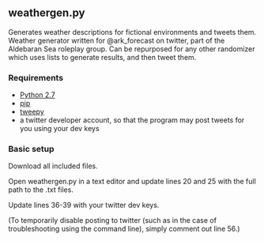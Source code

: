 ## weathergen.py
Generates weather descriptions for fictional environments and tweets them. Weather generator written for @ark_forecast on twitter, part of the Aldebaran Sea roleplay group. Can be repurposed for any other randomizer which uses lists to generate results, and then tweet them.

### Requirements
  - [Python 2.7](https://www.python.org/downloads/release/python-2710/)
  - [pip](https://pypi.org/project/pip/) 
  - [tweepy](https://github.com/tweepy/tweepy)
  - a twitter developer account, so that the program may post tweets for you using your dev keys

### Basic setup
Download all included files. 

Open weathergen.py in a text editor and update lines 20 and 25 with the full path to the .txt files.

Update lines 36-39 with your twitter dev keys.

(To temporarily disable posting to twitter (such as in the case of troubleshooting using the command line), simply comment out line 56.)
